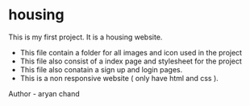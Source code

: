 # housing
This is my first project.
It is a housing website.
<br>
<ul>
  <li>
    This file contain a folder for all images and icon used in the project
  </li>
  <li>
    This file also consist of a index page and stylesheet for the project
  </li>
  <li>
    This file also conatain a sign up and login pages.
  <li>
    This is a non responsive website ( only have html and css ).
  </li>
</ul>
Author - aryan chand
